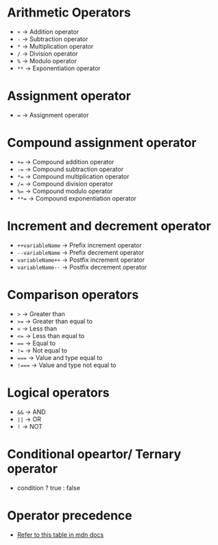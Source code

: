 # Arithmetic Operators

- `+` -> Addition operator
- `-` -> Subtraction operator
- `*` -> Multiplication operator
- `/` -> Division operator
- `%` -> Modulo operator
- `**` -> Exponentiation operator

# Assignment operator

- `=` -> Assignment operator

# Compound assignment operator

- `+=` -> Compound addition operator
- `-=` -> Compound subtraction operator
- `*=` -> Compound multiplication operator
- `/=` -> Compound division operator
- `%=` -> Compound modulo operator
- `**=` -> Compound exponentiation operator

# Increment and decrement operator

- `++variableName` -> Prefix increment operator
- `--variableName` -> Prefix decrement operator
- `variableName++` -> Postfix increment operator
- `variableName--` -> Postfix decrement operator

# Comparison operators

- `>` -> Greater than
- `>=` -> Greater than equal to
- `<` -> Less than
- `<=` -> Less than equal to
- `==` -> Equal to
- `!=` -> Not equal to
- `===` -> Value and type equal to
- `!===` -> Value and type not equal to

# Logical operators

- `&&` -> AND
- `||` -> OR
- `!` -> NOT

# Conditional opeartor/ Ternary operator

- condition ? true : false

# Operator precedence

- [Refer to this table in mdn docs](https://developer.mozilla.org/en-US/docs/Web/JavaScript/Reference/Operators/Operator_precedence#table)
